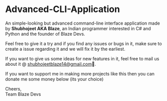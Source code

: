 # Advanced-CLI-Application
An simple-looking but advanced command-line interface application made by **Shubhojeet AKA Blaze**, an Indian programmer interested in C# and Python and the founder of Blaze Devs.

Feel free to give it a try and if you find any issues or bugs in it, make sure to create a issue regarding it and we will fix it by the earliest.

If you want to give us some ideas for new features in it, feel free to mail us about it @ shubhojeetblaze14@gmail.com👀.

If you want to support me in making more projects like this then you can donate me some money below (its your choice)
<form><script src="https://checkout.razorpay.com/v1/payment-button.js" data-payment_button_id="pl_JSq9KeAZPDZHjI" async> </script> </form>

Cheers,<br>
Team Blaze Devs
